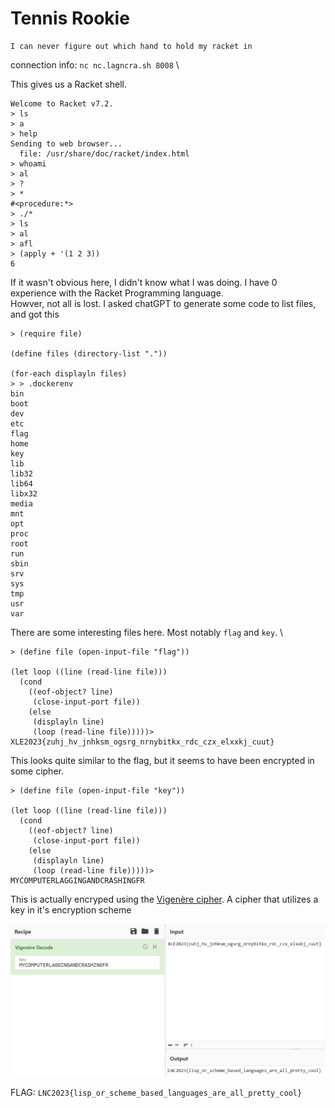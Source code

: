 # Tennis Rookie

```
I can never figure out which hand to hold my racket in
```

connection info: `nc nc.lagncra.sh 8008` \

This gives us a Racket shell.
```
Welcome to Racket v7.2.
> ls
> a
> help
Sending to web browser...
  file: /usr/share/doc/racket/index.html
> whoami
> al
> ?
> *
#<procedure:*>
> ./*
> ls
> al
> afl
> (apply + '(1 2 3))
6
```
If it wasn't obvious here, I didn't know what I was doing. I have 0 experience with the Racket Programming language. \
Howver, not all is lost. I asked chatGPT to generate some code to list files, and got this
```
> (require file)

(define files (directory-list "."))

(for-each displayln files)
> > .dockerenv
bin
boot
dev
etc
flag
home
key
lib
lib32
lib64
libx32
media
mnt
opt
proc
root
run
sbin
srv
sys
tmp
usr
var
```
There are some interesting files here. Most notably `flag` and `key`. \
```
> (define file (open-input-file "flag"))

(let loop ((line (read-line file)))
  (cond
    ((eof-object? line)
     (close-input-port file))
    (else
     (displayln line)
     (loop (read-line file)))))>
XLE2023{zuhj_hv_jnhksm_ogsrg_nrnybitkx_rdc_czx_elxxkj_cuut}
```
This looks quite similar to the flag, but it seems to have been encrypted in some cipher.
```
> (define file (open-input-file "key"))

(let loop ((line (read-line file)))
  (cond
    ((eof-object? line)
     (close-input-port file))
    (else
     (displayln line)
     (loop (read-line file)))))>
MYCOMPUTERLAGGINGANDCRASHINGFR
```
This is actually encryped using the [Vigenère cipher](https://en.wikipedia.org/wiki/Vigen%C3%A8re_cipher). A cipher that utilizes a key in it's encryption scheme

![png](./cyberchef.png)

FLAG: `LNC2023{lisp_or_scheme_based_languages_are_all_pretty_cool}`
